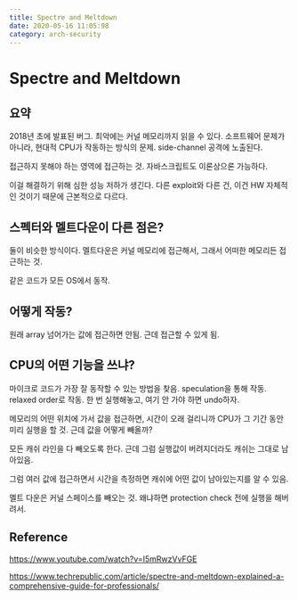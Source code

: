 ```yaml
---
title: Spectre and Meltdown
date: 2020-05-16 11:05:98
category: arch-security
---
```


# Spectre and Meltdown

## 요약

2018년 초에 발표된 버그. 최악에는 커널 메모리까지 읽을 수 있다.
소프트웨어 문제가 아니라, 현대적 CPU가 작동하는 방식의 문제. 
side-channel 공격에 노출된다.

접근하지 못해야 하는 영역에 접근하는 것.
자바스크립트도 이론상으론 가능하다.

이걸 해결하기 위해 심한 성능 저하가 생긴다.
다른 exploit와 다른 건, 이건 HW 자체적인 것이기 때문에 근본적으로 다르다.

## 스펙터와 멜트다운이 다른 점은?
둘이 비슷한 방식이다. 멜트다운은 커널 메모리에 접근해서, 그래서 어떠한 메모리든 접근하는 것.

같은 코드가 모든 OS에서 동작.

## 어떻게 작동?
원래 array 넘어가는 값에 접근하면 안됨.
근데 접근할 수 있게 됨.

## CPU의 어떤 기능을 쓰냐?
마이크로 코드가 가장 잘 동작할 수 있는 방법을 찾음.
speculation을 통해 작동.
relaxed order로 작동.
한 번 실행해놓고, 여기 안 가야 하면 undo하자.


메모리의 어떤 위치에 가서 값을 접근하면,
시간이 오래 걸리니까 CPU가 그 기간 동안 미리 실행을 할 것.
근데 값을 어떻게 빼올까?

모든 캐쉬 라인을 다 빼오도록 한다.
근데 그럼 실행값이 버려지더라도
캐쉬는 그대로 남아있음.

그럼 여러 값에 접근하면서
시간을 측정하면
캐쉬에 어떤 값이 남아있는지를 알 수 있음.

멜트 다운은 커널 스페이스를 빼오는 것.
왜냐하면 protection check 전에 실행을 해버려서.

## Reference
https://www.youtube.com/watch?v=I5mRwzVvFGE

https://www.techrepublic.com/article/spectre-and-meltdown-explained-a-comprehensive-guide-for-professionals/
